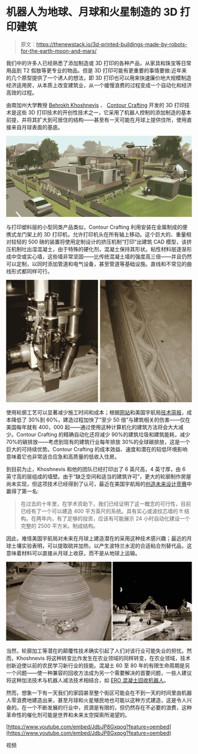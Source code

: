 # 机器人为地球、月球和火星制造的 3D 打印建筑

> 原文：<https://thenewstack.io/3d-printed-buildings-made-by-robots-for-the-earth-moon-and-mars/>

我们中的许多人已经熟悉了添加制造或 3D 打印的各种产品，从家具和珠宝等日常用品到 T2 假肢等更专业的物品。但是 3D 打印可能有更重要的事情要做:近年来的几个原型提供了一个诱人的想法，即 3D 打印也可以用来快速廉价地大规模制造经济适用房，从本质上改变建筑业，从一个缓慢浪费的过程变成一个自动化和经济高效的过程。

由南加州大学教授 [Behrokh Khoshnevis](http://www.bkhoshnevis.com/) 、 [Contour Crafting](http://www.contourcrafting.org/) 开发的 3D 打印技术是这些 3D 打印技术的开创性技术之一，它采用了机器人控制的添加制造的基本前提，并将其扩大到可居住的结构——甚至有一天可能在月球上提供住所，使用直接来自月球表面的基底。

[![contour-crafting-robotic-3d-printed-construction-4](img/0fd423eff1dc276af4eadca372f15e54.png)](https://thenewstack.io/wp-content/uploads/2014/10/contour-crafting-robotic-3d-printed-construction-4.jpg)

与打印塑料层的小型同类产品类似，Contour Crafting 利用安装在金属制成的便携式龙门架上的 3D 打印机，允许打印机头在所有轴上移动。这个巨大的、重量相对较轻的 500 磅的装置将使用定制设计的挤压机制“打印”出建筑 CAD 模型，该挤压机制吐出湿混凝土，由于特殊的硬化剂，混凝土保持其形状。粘性材料层逐渐形成中空或实心墙，这些墙非常坚固——比传统混凝土墙的强度高三倍——并且仍然可以定制，以同时添加管道和电气设备，甚至管道等基础设施。直线和不常见的曲线形式都同样可行。

[![contour-crafting-robotic-3d-printed-construction-6a](img/94f227e95566044f3de0b87c2749badf.png)](https://thenewstack.io/wp-content/uploads/2014/10/contour-crafting-robotic-3d-printed-construction-6a.jpg)

使用轮廓工艺可以显著减少施工时间和成本；根据[网站](http://www.contourcrafting.org/faq/)和美国宇航局[技术简报](http://contest.techbriefs.com/2014/entries/machinery-automation-robotics/4737)，成本降低了 30%到 60%，建造过程加快了“至少 50 倍”与建筑相关的伤害——仅在美国每年就有 400，000 起——通过使用这种计算机化的建筑方法将会大大减少。Contour Crafting 的精确自动化还将减少 90%的建筑垃圾和建筑能耗，减少 70%的碳排放——考虑到现有的建筑行业每年排放 30%的全球碳排放，这是一个巨大的可持续优势。Contour Crafting 的成本效益、速度和潜在的较低环境影响意味着它也非常适合应急和高质量的低收入住房。

到目前为止，Khoshnevis 和他的团队已经打印出了 6 英尺高，4 英寸厚，由 6 英寸高的层组成的墙壁。由于“缺乏空间和适当的建筑许可”，更大的轮廓制作房屋尚未实现，但这项技术已经得到了认可，最近在美国宇航局的[创造未来设计竞赛](http://contest.techbriefs.com/)中赢得了第一名:

> 在过去的十年里，在学术资助下，我们已经证明了这一概念的可行性，目前已经有了一个可以建造 400 平方英尺的系统。具有实心或波纹芯墙的 ft 结构。在两年内，有了足够的投资，应该有可能展示 24 小时自动化建设一个完整的 2500 平方米。制成结构。

因此，难怪美国宇航局对未来在月球上建造潜在的采用这种技术感兴趣；最近的月球土壤实验表明，可以提取硫并加热，以产生波特兰水泥的合适粘合剂替代品，这意味着材料可以直接从月球上收获，而不是从地球上运输。

[![contour-crafting-robotic-3d-printed-construction-9](img/1093748438b49bcefc30d35233c1581a.png)](https://thenewstack.io/wp-content/uploads/2014/10/contour-crafting-robotic-3d-printed-construction-9.jpg)

当然，轮廓加工等潜在的颠覆性技术确实引起了人们对该行业可能失业的担忧。然而，Khoshnevis 将这种转变比作发生在农业领域的同样转变，在农业领域，技术创新迫使以前的农民学习新行业的技能。混凝土 60 至 80 年的有限生命周期是另一个问题——使一种兼容的回收方法成为另一个需要解决的首要问题，一些人建议将这种加法技术与机器人减法技术相结合，如 [ERO 混凝土回收机器人](http://www.fastcodesign.com/1673081/recycling-robot-of-the-future-erases-concrete-buildings)。

然而，想象一下有一天我们的家园甚至整个街区可能会在不到一天的时间里由机器人零浪费地建造出来，甚至月球和火星殖民地也可能以这种方式建造，这是令人兴奋的。在一个不断发展的行业中，资源是有限的，但仍然存在不必要的浪费，这种革命性的催化剂可能是世界和未来太空探索所渴望的。

[https://www.youtube.com/embed/JdbJP8Gxqog?feature=oembed](https://www.youtube.com/embed/JdbJP8Gxqog?feature=oembed)

视频

<svg xmlns:xlink="http://www.w3.org/1999/xlink" viewBox="0 0 68 31" version="1.1"><title>Group</title> <desc>Created with Sketch.</desc></svg>